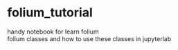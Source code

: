 # folium_tutorial
handy notebook for learn folium  
folium classes and how to use these classes in jupyterlab
